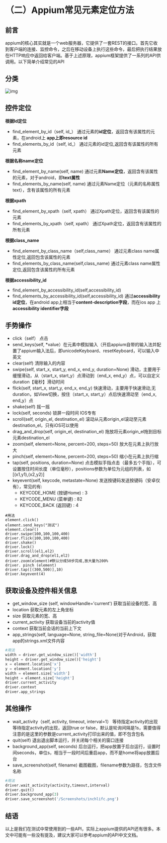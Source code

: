 # （二）Appium常见元素定位方法

## 前言

appium的核心其实就是一个web服务器，它提供了一套REST的接口。首先它收到客户端的连接、监控命令，之后在移动设备上执行这些命令，最后把执行结果放在HTTP响应中返回给客户端。基于上述原理，appium框架提供了一系列的API供调用。以下简单介绍常见的API

## 分类

![img](https://img-blog.csdnimg.cn/20190103144541766.png?x-oss-process=image/watermark,type_ZmFuZ3poZW5naGVpdGk,shadow_10,text_aHR0cHM6Ly9ibG9nLmNzZG4ubmV0L2N4MjQzNjk4,size_16,color_FFFFFF,t_70)

## 控件定位

**根据Id定位**

- find_element_by_id（self, id_）
  通过元素的**id定位**，返回含有该属性的元素，在android上 **app上即resource id**
- find_elements_by_id（self, id_）
  通过元素的id定位,返回含有该属性的所有元素

**根据名称name定位**

- find_element_by_name(self, name)
  通过元素**Name定位**，返回含有该属性的元素，对于android，即**text属性**
- find_elements_by_name(self, name)
  通过元素Name定位（元素的名称属性text），含有该属性的所有元素

**根据xpath**

- find_element_by_xpath（self, xpath）
  通过Xpath定位，返回含有该属性的元素
- find_elements_by_xpath（self, xpath）
  通过Xpath定位，返回含有该属性的所有元素

**根据class_name**

- find_element_by_class_name（self,class_name）
  通过元素class name属性定位,返回包含该属性的元素
- find_elements_by_class_name(self,class_name)
  通过元素class name属性定位,返回包含该属性的所有元素

**根据accessibility_id**

- find_element_by_accessibility_id(self,accessibility_id)
- find_elements_by_accessibility_id(self,accessibility_id)
  通过**accessibility id定位**，在android app上相当于**content-description字段**，而在ios app 上**accessibility identifier字段**

## 手势操作

- click（self） 点击
- send_keys(self, *value）在元素中模拟输入（开启appium自带的输入法并配置了appium输入法后，即unicodeKeyboard、resetKeyboard，可以输入中英文
- clear(self) 清除输入的内容
- swipe(self, start_x, start_y, end_x, end_y, duration=None) 滑动，主要用于缓慢滑动，从（start_x, start_y）点滑动到（end_x, end_y）点，可以自定义duration【毫秒】滑动时间
- flick(self, start_x, start_y, end_x, end_y) 快速滑动，主要用于快速滑动,无duration，如View切换，按住（start_x, start_y）点后快速滑动至（end_x, end_y）点
- shake(self) 摇一摇 
- lock(self, seconds) 锁屏一段时间 IOS专有
- scroll(self, origin_el, destination_el) 滚动从元素origin_el滚动至元素destination_el，只有iOS可以使用
- drag_and_drop(self, origin_el, destination_el) 拖放将元素origin_el拖到目标元素destination_el
- zoom(self, element=None, percent=200, steps=50) 放大在元素上执行放大
- pinch(self, element=None, percent=200, steps=50) 缩小在元素上执行缩
- tap(self, positions, duration=None) 点击模拟手指点击（最多五个手指），可设置按住时间长度（单位毫秒），positions参数为单位为元组的列表，如[(x1,y1),(x2,y2)]
- keyevent(self, keycode, metastate=None) 发送按键码发送按键码（安卓仅有），常见的有:
  - KEYCODE_HOME (按键Home) : 3
  - KEYCODE_MENU (菜单键) : 82
  - KEYCODE_BACK (返回键) : 4

```
#用法
element.click()
element.send_keys("测试")
element.clear()
driver.swipe(100,100,100,400)
driver.flick(100,100,100,400)
driver.shake()
driver.lock()
driver.scroll(el1,el2)
driver.drag_and_drop(el1,el2)
driver.zoom(element)#默认分成50步完成,放大量为200%
driver. pinch (element)
driver.tap([(300,500)],10)
driver.keyevent(4) 
```

## 获取设备及控件相关信息

- get_window_size (self, windowHandle='current') 获取当前设备的宽、高
- location 获取元素的左上角坐标
- size 获取元素的宽、高
- current_activity 获取设备当前的activity值
- context 获取当前会话的当前上下文
- app_strings(self, language=None, string_file=None)对于Android，获取app的strings.xml文件内容

```python
#用法
width = driver.get_window_size()['width']
height = driver.get_window_size()['height']
x = element.location['x']
y = element.location['y']
width = element.size['width']
height = element.size['height']
driver.current_activity
driver.context
driver.app_strings
```

## 其他操作

- wait_activity（self, activity, timeout, interval=1） 等待指定activity的出现等待指定activity的出现，返回true or false，默认是轮询间隔是1s，需要值得注意的是这里的参数是current_activity打印出来的值，即不包含包名
- quit(self) 退出退出脚本运行，并关闭每个相关的窗口连接
- background_app(self, seconds) 后台运行，把app放置于后台运行，设置时间seconds，单位s，相当于一段时间后重启app，而不是home将app放置后台
- save_screenshot(self, filename) 截图截图，filename参数为路径，包含文件名称

```python
#用法
driver.wait_activity(activity,timeout,interval)
driver.quit()
driver.background_app(3)
driver.save_screenshot('/Screenshots/inchlifc.png')
```

## 结语

以上是我们在测试中常使用到的一些API，实际上appium提供的API还有很多。本文中可能有一些没有提及，建议大家可以参考appium的API中文文档。